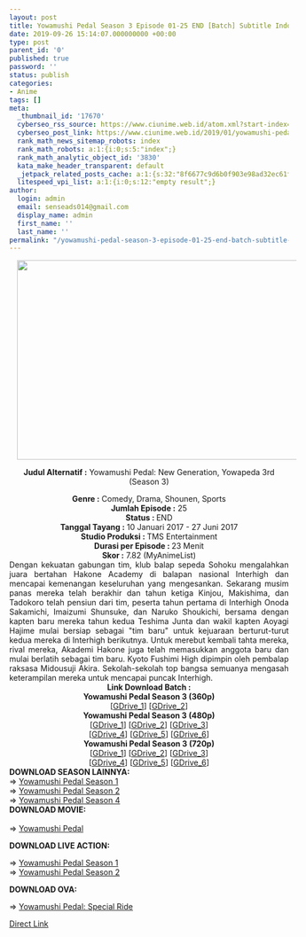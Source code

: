 ```yaml
---
layout: post
title: Yowamushi Pedal Season 3 Episode 01-25 END [Batch] Subtitle Indonesia
date: 2019-09-26 15:14:07.000000000 +00:00
type: post
parent_id: '0'
published: true
password: ''
status: publish
categories:
- Anime
tags: []
meta:
  _thumbnail_id: '17670'
  cyberseo_rss_source: https://www.ciunime.web.id/atom.xml?start-index=3001&max-results=150
  cyberseo_post_link: https://www.ciunime.web.id/2019/01/yowamushi-pedal-season-3-episode-01-25.html
  rank_math_news_sitemap_robots: index
  rank_math_robots: a:1:{i:0;s:5:"index";}
  rank_math_analytic_object_id: '3830'
  kata_make_header_transparent: default
  _jetpack_related_posts_cache: a:1:{s:32:"8f6677c9d6b0f903e98ad32ec61f8deb";a:2:{s:7:"expires";i:1653042252;s:7:"payload";a:3:{i:0;a:1:{s:2:"id";i:25977;}i:1;a:1:{s:2:"id";i:25983;}i:2;a:1:{s:2:"id";i:25979;}}}}
  litespeed_vpi_list: a:1:{i:0;s:12:"empty result";}
author:
  login: admin
  email: senseads014@gmail.com
  display_name: admin
  first_name: ''
  last_name: ''
permalink: "/yowamushi-pedal-season-3-episode-01-25-end-batch-subtitle-indonesia/"
---
```

<div style="text-align: center;">
<div class="separator" style="clear: both; text-align: center;"><a href="https://1.bp.blogspot.com/-afHlds2ocIs/XEBKCUSIi9I/AAAAAAAAH2Q/MAZUyzGdi1Eo9fv4HgHAIlvSCk59YWcgQCPcBGAYYCw/s1600/Yowamushi%2BPedal%2BSeason%2B3.jpg" imageanchor="1" style="margin-left: 1em; margin-right: 1em;"><img border="0" data-original-height="720" data-original-width="1280" height="360" src="{{ site.baseurl }}/assets/2019/09/Yowamushi%2BPedal%2BSeason%2B3.jpg" width="640" /></a></div>
<div class="separator" style="clear: both; text-align: center;"></div>
<div style="text-align: justify;"></div>
<p><b>Judul</b><b><b> Alternatif</b> :</b> Yowamushi Pedal: New Generation, Yowapeda 3rd (Season 3)</div>
<div style="text-align: center;"><b><b>Genre :</b></b> Comedy, Drama, Shounen, Sports</div>
<div style="text-align: center;"><b>Jumlah Episode :</b> 25<br /><b>Status :&nbsp;</b>END<br /><b>Tanggal Tayang :</b> 10 Januari 2017 - 27 Juni 2017<br /><b>Studio Produksi : </b>TMS Entertainment<br /><b>Durasi per Episode :&nbsp;</b>23 Menit</div>
<div style="text-align: center;"><b>Skor :</b> 7.82 (MyAnimeList)</div>
<div style="text-align: center;"></div>
<div style="text-align: justify;">Dengan kekuatan gabungan tim, klub balap sepeda Sohoku mengalahkan juara bertahan Hakone Academy di balapan nasional Interhigh dan mencapai kemenangan keseluruhan yang mengesankan. Sekarang musim panas mereka telah berakhir dan tahun ketiga Kinjou, Makishima, dan Tadokoro telah pensiun dari tim, peserta tahun pertama di Interhigh Onoda Sakamichi, Imaizumi Shunsuke, dan Naruko Shoukichi, bersama dengan kapten baru mereka tahun kedua Teshima Junta dan wakil kapten Aoyagi Hajime mulai bersiap sebagai "tim baru" untuk kejuaraan berturut-turut kedua mereka di Interhigh berikutnya. Untuk merebut kembali tahta mereka, rival mereka, Akademi Hakone juga telah memasukkan anggota baru dan mulai berlatih sebagai tim baru. Kyoto Fushimi High dipimpin oleh pembalap raksasa Midousuji Akira. Sekolah-sekolah top bangsa semuanya mengasah keterampilan mereka untuk mencapai puncak Interhigh.</div>
<div style="text-align: justify;"></div>
<div style="text-align: justify;"></div>
<div style="text-align: center;"><b>Link Download Batch :</b></div>
<div style="text-align: center;">
<div style="text-align: center;"><b>Yowamushi Pedal Season 3 (360p)</b><br />[<a href="https://drive.google.com/uc?id=1BjqmHd8ivOqKdPbShyd0QPiSQl6iuIWS" target="_blank" rel="noopener">GDrive_1</a>] [<a href="https://drive.google.com/uc?id=12k6PqBfhSNrIaovzzXTueH8gZgizwNni" target="_blank" rel="noopener">GDrive_2</a>]</div>
<div style="text-align: center;"></div>
</div>
<div style="text-align: center;"><b>Yowamushi Pedal Season 3 (480p)</b><br />[<a href="https://drive.google.com/uc?id=1vUDtZlEcBT9pvx2KyDSf_fd1flIgKeSK" target="_blank" rel="noopener">GDrive_1</a>] [<a href="https://drive.google.com/uc?export=download&amp;id=0B8_OmqPLsD7mLWxzXzlEUDB3MTg" target="_blank" rel="noopener">GDrive_2</a>] [<a href="https://drive.google.com/uc?id=1P_goMWEs0MmF6XqM4gD1V2sxq4892ich" target="_blank" rel="noopener">GDrive_3</a>]<br />[<a href="https://drive.google.com/uc?id=1r9ipbxvzHsci7XvKjTn3hkW0y11_LIXj" target="_blank" rel="noopener">GDrive_4</a>] [<a href="https://drive.google.com/uc?id=1qpH0yBQ0CIvemaDcfBHceddyUnaASIVi" target="_blank" rel="noopener">GDrive_5</a>] [<a href="https://drive.google.com/uc?id=1JhWIaU-6AYCwG0FYfZ9h57VuFT09Y2U7" target="_blank" rel="noopener">GDrive_6</a>]</div>
<div style="text-align: center;"><b>Yowamushi Pedal Season 3 (720p)</b><br />[<a href="https://drive.google.com/uc?id=1tFL93d3L9LSjLMfyMyjtSqaX5LJGMxHV" target="_blank" rel="noopener">GDrive_1</a>] [<a href="https://drive.google.com/uc?id=19t1L7vtqM8-sgnI4jn0QyhUzfjnKEDWA" target="_blank" rel="noopener">GDrive_2</a>] [<a href="https://drive.google.com/uc?export=download&amp;id=0B8_OmqPLsD7mYVFzY3pKWEliRGs" target="_blank" rel="noopener">GDrive_3</a>]<br />[<a href="https://drive.google.com/uc?id=1h-e16nG-OgTLP0u07P3F7_zdwl0wl3T-" target="_blank" rel="noopener">GDrive_4</a>] [<a href="https://drive.google.com/uc?id=1s4g15NnOk8rV9lZ9eeqUsX0mPACelaul" target="_blank" rel="noopener">GDrive_5</a>] [<a href="https://drive.google.com/uc?id=1SyGD-I4ohmo9BkwZHEnDorqIy3-E0SM6" target="_blank" rel="noopener">GDrive_6</a>]
<div style="text-align: justify;"></div>
<div style="text-align: justify;"></div>
<div style="text-align: justify;"><b>DOWNLOAD SEASON LAINNYA:</b></div>
<div style="text-align: justify;"></div>
<div style="text-align: justify;">=&gt; <a href="https://www.ciunime.com/2019/01/yowamushi-pedal-season-1-episode-01-38.html" target="_blank" rel="noopener">Yowamushi Pedal Season 1</a><br />=&gt; <a href="https://www.ciunime.com/2019/01/yowamushi-pedal-season-2-episode-01-24.html" target="_blank" rel="noopener">Yowamushi Pedal Season 2</a><br />=&gt; <a href="https://www.ciunime.com/2019/01/yowamushi-pedal-season-4-episode-01-25.html" target="_blank" rel="noopener">Yowamushi Pedal Season 4</a></div>
<div style="text-align: justify;">
<div style="text-align: justify;"><b>DOWNLOAD MOVIE:</b><br /><b><br /></b>=&gt;&nbsp;<a href="https://www.ciunime.com/2019/01/yowamushi-pedal-movie-subtitle-indonesia.html" target="_blank" rel="noopener">Yowamushi Pedal</a></p>
<p><b>DOWNLOAD LIVE ACTION:</b></p>
<p>=&gt;&nbsp;<a href="https://www.ciunime.com/2019/09/yowamushi-pedal-season-1-episode-01-07.html" target="_blank" rel="noopener">Yowamushi Pedal Season 1</a><br />=&gt;&nbsp;<a href="https://www.ciunime.com/2019/09/yowamushi-pedal-season-2-episode-01-13.html" target="_blank" rel="noopener">Yowamushi Pedal Season 2</a></p>
<p><b>DOWNLOAD OVA:</b></p>
<p>=&gt;&nbsp;<a href="https://www.ciunime.com/2019/09/yowamushi-pedal-special-ride-ova.html" target="_blank" rel="noopener">Yowamushi Pedal: Special Ride</a></p>
</div>
</div>
</div>
<link rel="stylesheet" href="https://cdnjs.cloudflare.com/ajax/libs/font-awesome/4.7.0/css/font-awesome.min.css" />
<div class="divbtn"> <a href="https://handymansurrender.com/fihup8buzv?key=94550f7ce39444073321dde3b8782f97" class="btn"><i class="fa fa-download"></i> Direct Link</a> </div>
